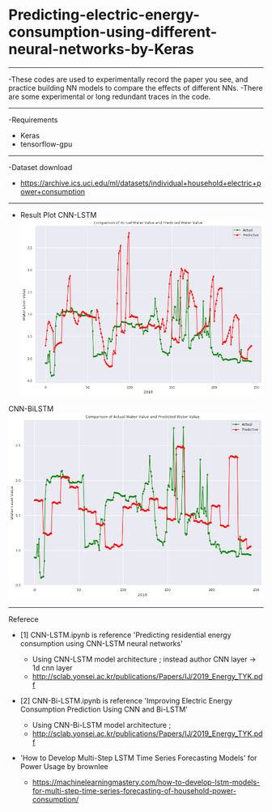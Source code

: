 # Predicting-electric-energy-consumption-using-different-neural-networks-by-Keras
---
-These codes are used to experimentally record the paper you see, and practice building NN models to compare the effects of different NNs.
-There are some experimental or long redundant traces in the code.

---
-Requirements
 - Keras
 - tensorflow-gpu

---
-Dataset download
 - https://archive.ics.uci.edu/ml/datasets/individual+household+electric+power+consumption

---
- Result Plot
CNN-LSTM
![](https://github.com/TechFinBrown/Predicting-electric-energy-consumption-using-different-neural-networks-by-Keras/blob/master/CNN-LSTM.png)

CNN-BiLSTM
![](https://github.com/TechFinBrown/Predicting-electric-energy-consumption-using-different-neural-networks-by-Keras/blob/master/CNN-BiLSTM.png)

---
Referece 
- [1] CNN-LSTM.ipynb is reference 'Predicting residential energy consumption using CNN-LSTM neural
networks'
  - Using CNN-LSTM model architecture ; instead author CNN layer -> 1d cnn layer
  - http://sclab.yonsei.ac.kr/publications/Papers/IJ/2019_Energy_TYK.pdf

- [2] CNN-Bi-LSTM.ipynb is reference 'Improving Electric Energy Consumption Prediction
Using CNN and Bi-LSTM'
  - Using CNN-Bi-LSTM model architecture ; 
  - http://sclab.yonsei.ac.kr/publications/Papers/IJ/2019_Energy_TYK.pdf
  
- 'How to Develop Multi-Step LSTM Time Series Forecasting Models' for Power Usage by brownlee
  - https://machinelearningmastery.com/how-to-develop-lstm-models-for-multi-step-time-series-forecasting-of-household-power-consumption/
